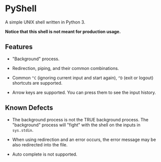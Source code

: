 # PyShell

A simple UNIX shell written in Python 3.

**Notice that this shell is not meant for production usage.**

## Features

- "Background" process.

- Redirection, piping, and their common combinations.

- Common `^C` (ignoring current input and start again), `^D` (exit or logout) shortcuts are supported.

- Arrow keys are supported. You can press them to see the input history.

## Known Defects

- The background process is not the TRUE background process. The "background" process will "fight" with the shell on the inputs in `sys.stdin`.

- When using redirection and an error occurs, the error message may be also redirected into the file.

- Auto complete is not supported.
